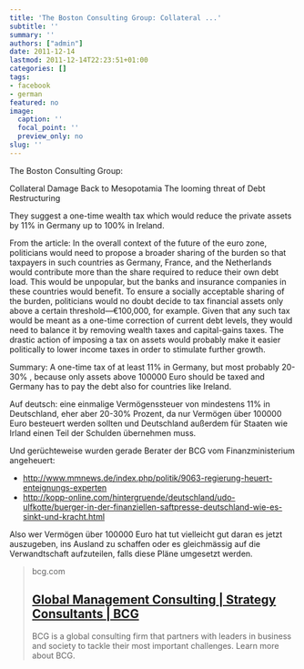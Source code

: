 ```yaml
---
title: 'The Boston Consulting Group: Collateral ...'
subtitle: ''
summary: ''
authors: ["admin"]
date: 2011-12-14
lastmod: 2011-12-14T22:23:51+01:00
categories: []
tags:
- facebook
- german
featured: no
image:
  caption: ''
  focal_point: ''
  preview_only: no
slug: ''
---
```

The Boston Consulting Group:

Collateral Damage
Back to Mesopotamia
The looming threat of Debt Restructuring

They suggest a one-time wealth tax which would reduce the private assets by 11% in Germany up to 100% in Ireland. 

From the article:
In the overall context of the future of the euro zone, politicians would need to propose a broader sharing of the burden so that taxpayers in such countries as Germany, France, and the Netherlands would contribute more than the share required to reduce their own debt load. This would be unpopular, but the banks and insurance companies in these countries would benefit. To ensure a socially acceptable sharing of the burden, politicians would no doubt decide to tax financial assets only above a certain threshold—€100,000, for example. Given that any such tax would be meant as a one-time correction of current debt levels, they would need to balance it by removing wealth taxes and capital-gains taxes. The drastic action of imposing a tax on assets would probably make it easier politically to lower income taxes in order to stimulate further growth.

Summary: A one-time tax of at least 11% in Germany, but most probably 20-30% , because only assets above 100000 Euro should be taxed and Germany has to pay the debt also for countries like Ireland.

Auf deutsch: eine einmalige Vermögenssteuer von mindestens 11% in Deutschland, eher aber 20-30% Prozent, da nur Vermögen über 100000 Euro besteuert werden sollten und Deutschland außerdem für Staaten wie Irland einen Teil der Schulden übernehmen muss. 

Und gerüchteweise wurden gerade Berater der BCG vom Finanzministerium angeheuert:

- http://www.mmnews.de/index.php/politik/9063-regierung-heuert-enteignungs-experten
- http://kopp-online.com/hintergruende/deutschland/udo-ulfkotte/buerger-in-der-finanziellen-saftpresse-deutschland-wie-es-sinkt-und-kracht.html

Also wer Vermögen über 100000 Euro hat tut vielleicht gut daran es jetzt auszugeben, ins Ausland zu schaffen oder es gleichmässig auf die Verwandtschaft aufzuteilen, falls diese Pläne umgesetzt werden. 
> bcg.com
> ## [Global Management Consulting | Strategy Consultants | BCG](http://www.bcg.de/documents/file87307.pdf)
>
>BCG is a global consulting firm that partners with leaders in business and society to tackle their most important challenges. Learn more about BCG.


